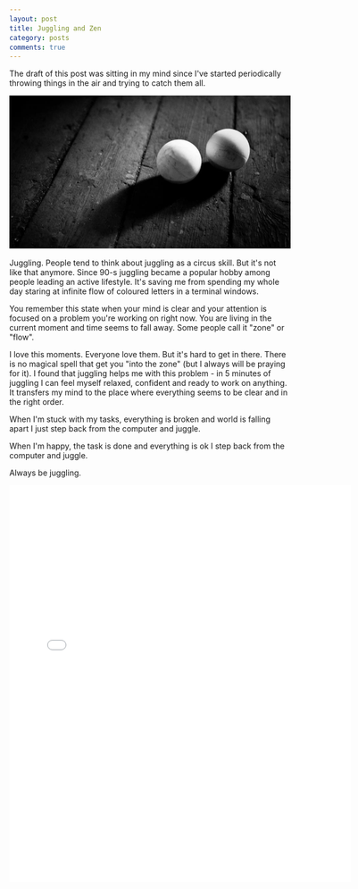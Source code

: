 ```yaml
---
layout: post
title: Juggling and Zen
category: posts
comments: true
---
```


The draft of this post was sitting in my mind since I've started periodically
throwing things in the air and trying to catch them all.

![balls](/images/balls.jpg)

Juggling. People tend to think about juggling as a circus skill.
But it's not like that anymore. Since 90-s juggling became a popular hobby
among people leading an active lifestyle. It's saving me from spending my
whole day staring at infinite flow of coloured letters in a terminal windows.

You remember this state when your mind is clear and your attention is focused
on a problem you're working on right now. You are living in the current moment
and time seems to fall away. Some people call it "zone" or "flow".

I love this moments. Everyone love them. But it's hard to get in there.
There is no magical spell that get you "into the zone" (but I always will be praying for it).
I found that juggling helps me with this problem - in 5 minutes of juggling
I can feel myself relaxed, confident and ready to work on anything.
It transfers my mind to the place where everything seems to be clear and in the right order.

When I'm stuck with my tasks, everything is broken and world is falling apart
I just step back from the computer and juggle.

When I'm happy, the task is done and everything is ok I step back from the computer and juggle.

Always be juggling.

<iframe src="//instagram.com/p/f75Jl8jqqD/embed/" width="612" height="710" frameborder="0" scrolling="no" allowtransparency="true"></iframe>

